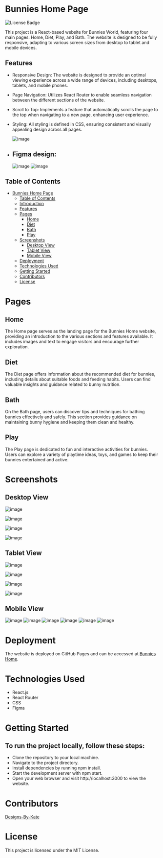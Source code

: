
# Bunnies Home Page
![License Badge](https://img.shields.io/badge/license-MIT-brightgreen)

This project is a React-based website for Bunnies World, featuring four main pages: Home, Diet, Play, and Bath. The website is designed to be fully responsive, adapting to various screen sizes from desktop to tablet and mobile devices.

## Features

- Responsive Design: The website is designed to provide an optimal viewing experience across a wide range of devices, including desktops, tablets, and mobile phones.
- Page Navigation: Utilizes React Router to enable seamless navigation between the different sections of the website.
- Scroll to Top: Implements a feature that automatically scrolls the page to the top when navigating to a new page, enhancing user experience.
- Styling: All styling is defined in CSS, ensuring consistent and visually appealing design across all pages.
  
  ![image](https://github.com/designs-by-kate/figma-project/assets/146155569/b9912412-409c-4f8f-97dd-5b7061b87c82)

- ## Figma design:
  
  ![image](https://github.com/designs-by-kate/figma-project/assets/146155569/3cf381e3-c04c-4789-877e-dfc272c135b3)
  ![image](https://github.com/designs-by-kate/figma-project/assets/146155569/f83ec298-4a96-4ba1-929f-276c9fc94a46)


## Table of Contents
- [Bunnies Home Page](#bunnies-home-page)
  - [Table of Contents](#table-of-contents)
  - [Introduction](#introduction)
  - [Features](#features)
  - [Pages](#pages)
    - [Home](#home)
    - [Diet](#diet)
    - [Bath](#bath)
    - [Play](#play)
  - [Screenshots](#screenshots)
    - [Desktop View](#desktop-view)
    - [Tablet View](#tablet-view)
    - [Mobile View](#mobile-view)
  - [Deployment](#deployment)
  - [Technologies Used](#technologies-used)
  - [Getting Started](#getting-started)
  - [Contributors](#contributors)
  - [License](#license)

# Pages

## Home

The Home page serves as the landing page for the Bunnies Home website, providing an introduction to the various sections and features available. It includes images and text to engage visitors and encourage further exploration.

## Diet

The Diet page offers information about the recommended diet for bunnies, including details about suitable foods and feeding habits. Users can find valuable insights and guidance related to bunny nutrition.

## Bath

On the Bath page, users can discover tips and techniques for bathing bunnies effectively and safely. This section provides guidance on maintaining bunny hygiene and keeping them clean and healthy.

## Play

The Play page is dedicated to fun and interactive activities for bunnies. Users can explore a variety of playtime ideas, toys, and games to keep their bunnies entertained and active.

# Screenshots

## Desktop View

![image](https://github.com/designs-by-kate/figma-project/assets/146155569/8095ec3f-31c4-4519-81a8-f2f8fb7eb1fa)

![image](https://github.com/designs-by-kate/figma-project/assets/146155569/5f46f1b1-8c87-4def-844f-9b60f0b66a8e)

![image](https://github.com/designs-by-kate/figma-project/assets/146155569/af795f13-1740-48b3-81c2-45be8e65abb7)

![image](https://github.com/designs-by-kate/figma-project/assets/146155569/40d4c182-b0cf-4dd0-a3dd-4afd643d4606)

## Tablet View

![image](https://github.com/designs-by-kate/figma-project/assets/146155569/50576453-aafd-49e2-ab25-9fe27c087689)

![image](https://github.com/designs-by-kate/figma-project/assets/146155569/fdd401c8-22e3-4650-aabe-32cfc9b97306)

![image](https://github.com/designs-by-kate/figma-project/assets/146155569/df5b90f8-266f-4d9a-8328-40cf93913efa)

![image](https://github.com/designs-by-kate/figma-project/assets/146155569/aab02386-2c1f-4fa7-a806-c17588a17733)

## Mobile View

![image](https://github.com/designs-by-kate/figma-project/assets/146155569/bb63d4b9-c7cc-47ba-be21-0f2ac33109b9)
![image](https://github.com/designs-by-kate/figma-project/assets/146155569/ca5162fd-5e2c-4fda-9e4f-608504a9eae5)
![image](https://github.com/designs-by-kate/figma-project/assets/146155569/997f8388-0004-446b-9f15-eca162b87231)
![image](https://github.com/designs-by-kate/figma-project/assets/146155569/c0c1e1cc-99ec-4faa-8cde-2ac6ed202020)
![image](https://github.com/designs-by-kate/figma-project/assets/146155569/160edb82-2f40-4325-a5f0-41ead12770e8)
![image](https://github.com/designs-by-kate/figma-project/assets/146155569/257e1e97-3f12-47aa-9eb8-79ed97d54579)

# Deployment

The website is deployed on GitHub Pages and can be accessed at [Bunnies Home](https://designs-by-kate.github.io/figma-project/#/home).

# Technologies Used
- React.js
- React Router
- CSS
- Figma
  
# Getting Started

## To run the project locally, follow these steps:

- Clone the repository to your local machine.
- Navigate to the project directory.
- Install dependencies by running npm install.
- Start the development server with npm start.
- Open your web browser and visit http://localhost:3000 to view the website.

# Contributors
[Designs-By-Kate](https://github.com/designs-by-kate)

# License
This project is licensed under the MIT License.

